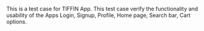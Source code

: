  This is a test case for TIFFIN App. This test case verify the functionality and usability of the Apps Login, Signup, Profile, Home page, Search bar, Cart options.
